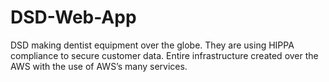 # DSD-Web-App
DSD making dentist equipment over the globe. They are using HIPPA compliance to secure customer data. Entire infrastructure created over the AWS with the use of AWS’s many services.
